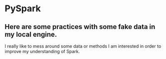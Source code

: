 # PySpark

## Here are some practices with some fake data in my local engine.

I really like to mess around some data or methods I am interested in order to improve my understanding of Spark.
